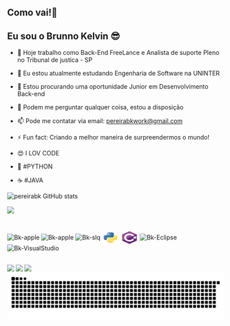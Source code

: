 ## Como vai!👋
## Eu sou o Brunno Kelvin 😎



- 🔭 Hoje trabalho como Back-End FreeLance e Analista de suporte Pleno no Tribunal de justica - SP
- 🌱 Eu estou atualmente estudando Engenharia de Software na UNINTER
- 👯 Estou procurando uma oportunidade Junior em Desenvolvimento Back-end

- 💬 Podem me perguntar qualquer coisa, estou a disposição 
- 📫 Pode me contatar via email: pereirabkwork@gmail.com
- ⚡ Fun fact: Criando a melhor maneira de surpreendermos o mundo!
- 😍 I LOV CODE
- 🐍 #PYTHON
- ☕️ #JAVA

  
![pereirabk GitHub stats](https://github-readme-stats.vercel.app/api?username=pereirabk&show_icons=true&theme=onedark)

<a href="https://github.com/pereirabk/convoychat">
  <img height=200 align="center" src="https://github-readme-stats.vercel.app/api/top-langs?username=pereirabk&layout=compact&langs_count=8&card_width=320" />
</a>


#####

<div style="display: inline_block"><br>

  <img align="center" alt="Bk-apple" height="30" width="40" src="https://cdn.jsdelivr.net/gh/devicons/devicon@latest/icons/java/java-original.svg" />        
  
  <img align="center" alt="Bk-apple" height="30" width="40" src="https://cdn.jsdelivr.net/gh/devicons/devicon@latest/icons/apple/apple-original.svg" />

  <img align="center" alt="Bk-slq" height="30" width="40" src="https://cdn.jsdelivr.net/gh/devicons/devicon@latest/icons/azuresqldatabase/azuresqldatabase-original.svg" />
  
  <img align="center" alt="Bk-Python" height="30" width="40" src="https://raw.githubusercontent.com/devicons/devicon/master/icons/python/python-original.svg"/>
  
  <img align="center" alt="Bk-Csharp" height="30" width="40" src="https://raw.githubusercontent.com/devicons/devicon/master/icons/csharp/csharp-original.svg"/>

  <img align="center" alt="Bk-Eclipse" height="30" width="40" src="https://cdn.jsdelivr.net/gh/devicons/devicon@latest/icons/eclipse/eclipse-original.svg"/>
  
  <img align="center" alt="Bk-VisualStudio" height="30" width="40" src="https://cdn.jsdelivr.net/gh/devicons/devicon@latest/icons/vscode/vscode-original.svg" />
          
          
  
</div>
  
##
 
<div> 
  <a href="https://instagram.com/brunno_bk_/" target="_blank"><img src="https://img.shields.io/badge/-Instagram-%23E4405F?style=for-the-badge&logo=instagram&logoColor=white" target="_blank"></a>
  <a href = "mailto:pereirabkwork@gmail.com"><img src="https://img.shields.io/badge/-Gmail-%23333?style=for-the-badge&logo=gmail&logoColor=white" target="_blank"></a>
  <a href="https://www.linkedin.com/in/brunno-pereira-developer/" target="_blank"><img src="https://img.shields.io/badge/-LinkedIn-%230077B5?style=for-the-badge&logo=linkedin&logoColor=white" target="_blank"></a> 
  
</div>


<picture align="center">
  <source media="(prefers-color-scheme: dark)" srcset="https://raw.githubusercontent.com/pereirabk/pereirabk/output/github-contribution-grid-snake-dark.svg">
  <source media="(prefers-color-scheme: light)" srcset="https://raw.githubusercontent.com/pereirabk/pereirabk/output/github-contribution-grid-snake-dark.svg">
  <img align="center" alt="github contribution grid snake animation" src="https://raw.githubusercontent.com/pereirabk/pereirabk/output/github-contribution-grid-snake.svg">
</picture>


 
